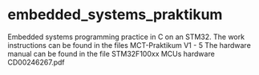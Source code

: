# embedded_systems_praktikum

Embedded systems programming practice in C on an STM32.
The work instructions can be found in the files MCT-Praktikum V1 - 5
The hardware manual can be found in the file STM32F100xx MCUs hardware CD00246267.pdf
